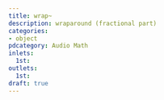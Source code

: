 ```yaml
---
title: wrap~
description: wraparound (fractional part)
categories:
- object
pdcategory: Audio Math
inlets:
  1st:
outlets:
  1st:
draft: true
---
```


